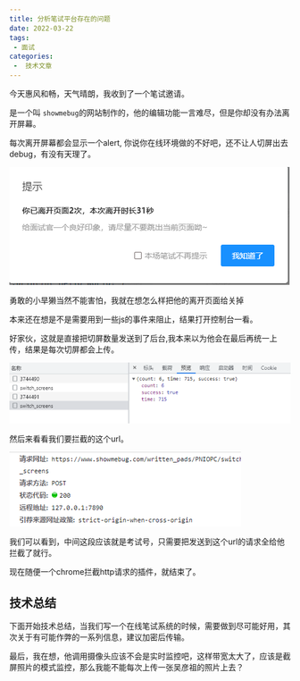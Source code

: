 ```yaml
---
title: 分析笔试平台存在的问题
date: 2022-03-22
tags:
 - 面试
categories:
 -  技术文章
---
```


今天惠风和畅，天气晴朗，我收到了一个笔试邀请。

是一个叫 `showmebug`的网站制作的，他的编辑功能一言难尽，但是你却没有办法离开屏幕。

每次离开屏幕都会显示一个alert, 你说你在线环境做的不好吧，还不让人切屏出去debug，有没有天理了。

![alert](/in.png)


勇敢的小旱獭当然不能害怕，我就在想怎么样把他的离开页面给关掉

本来还在想是不是需要用到一些js的事件来阻止，结果打开控制台一看。

好家伙，这就是直接把切屏数量发送到了后台,我本来以为他会在最后再统一上传，结果是每次切屏都会上传。

![alert](/in2.png)

然后来看看我们要拦截的这个url。

![alert](/in3.png)

我们可以看到，中间这段应该就是考试号，只需要把发送到这个url的请求全给他拦截了就行。

现在随便一个chrome拦截http请求的插件，就结束了。

## 技术总结

下面开始技术总结，当我们写一个在线笔试系统的时候，需要做到尽可能好用，其次关于有可能作弊的一系列信息，建议加密后传输。

最后，我在想，他调用摄像头应该不会是实时监控吧，这样带宽太大了，应该是截屏照片的模式监控，那么我能不能每次上传一张吴彦祖的照片上去？



